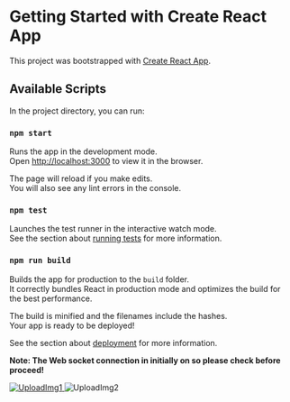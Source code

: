 # Getting Started with Create React App

This project was bootstrapped with [Create React App](https://github.com/facebook/create-react-app).

## Available Scripts

In the project directory, you can run:

### `npm start`

Runs the app in the development mode.\
Open [http://localhost:3000](http://localhost:3000) to view it in the browser.

The page will reload if you make edits.\
You will also see any lint errors in the console.

### `npm test`

Launches the test runner in the interactive watch mode.\
See the section about [running tests](https://facebook.github.io/create-react-app/docs/running-tests) for more information.

### `npm run build`

Builds the app for production to the `build` folder.\
It correctly bundles React in production mode and optimizes the build for the best performance.

The build is minified and the filenames include the hashes.\
Your app is ready to be deployed!

See the section about [deployment](https://facebook.github.io/create-react-app/docs/deployment) for more information.



**Note: The Web socket connection in initially on so please check before proceed!**



[
![UploadImg1](https://user-images.githubusercontent.com/35723915/125312747-302cd500-e352-11eb-9ec3-72643afdfdcb.jpg)
](url)
![UploadImg2](https://user-images.githubusercontent.com/35723915/125313033-78e48e00-e352-11eb-9e88-d23fcd75f80c.jpg)
